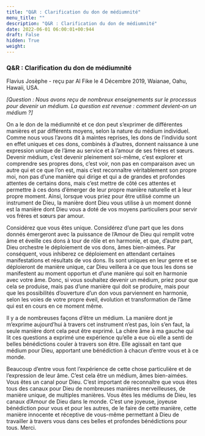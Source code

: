 ```yaml
---
title: "Q&R : Clarification du don de médiumnité"
menu_title: ""
description: "Q&R : Clarification du don de médiumnité"
date: 2022-06-01 06:00:01+00:944
draft: False
hidden: True
weight:
---
```

### Q&R : Clarification du don de médiumnité

Flavius Josèphe - reçu par Al Fike le 4 Décembre 2019, Waianae, Oahu, Hawaii, USA.

*[Question : Nous avons reçu de nombreux enseignements sur le processus pour devenir un médium. La question est revenue : comment devient-on un médium ?]*

On a le don de la médiumnité et ce don peut s’exprimer de différentes manières et par différents moyens, selon la nature du médium individuel. Comme nous vous l’avons dit à maintes reprises, les dons de l’individu sont en effet uniques et ces dons, combinés à d’autres, donnent naissance à une expression unique de l’âme au service et à l’amour de ses frères et sœurs. Devenir médium, c’est devenir pleinement soi-même, c’est explorer et comprendre ses propres dons, c’est voir, non pas en comparaison avec un autre qui et ce que l’on est, mais c’est reconnaître véritablement son propre moi, non pas d’une manière qui dirige et qui a de grandes et profondes attentes de certains dons, mais c’est mettre de côté ces attentes et permettre à ces dons d’émerger de leur propre manière naturelle et à leur propre moment. Ainsi, lorsque vous priez pour être utilisé comme un instrument de Dieu, la manière dont Dieu vous utilise à un moment donné est la manière dont Dieu vous a doté de vos moyens particuliers pour servir vos frères et sœurs par amour.

Considérez que vous êtes unique. Considérez d’une part que les dons donnés émergeront avec la puissance de l’Amour de Dieu qui remplit votre âme et éveille ces dons à tour de rôle et en harmonie, et que, d’autre part, Dieu orchestre le déploiement de vos dons, âmes bien-aimées. Par conséquent, vous inhiberez ce déploiement en attendant certaines manifestations et résultats de vos dons. Ils sont uniques en leur genre et se déploieront de manière unique, car Dieu veillera à ce que tous les dons se manifestent au moment opportun et d’une manière qui soit en harmonie avec votre âme. Donc, si vous souhaitez devenir un médium, priez pour que cela se produise, mais pas d’une manière qui doit se produire, mais pour que les possibilités d’ouverture d’un don vous parviennent en harmonie, selon les voies de votre propre éveil, évolution et transformation de l’âme qui est en cours en ce moment même.

Il y a de nombreuses façons d’être un médium. La manière dont je m’exprime aujourd’hui à travers cet instrument n’est pas, loin s’en faut, la seule manière dont cela peut être exprimé. La chère âme à ma gauche qui lit ces questions a exprimé une expérience qu’elle a eue où elle a senti de belles bénédictions couler à travers son être. Elle agissait en tant que médium pour Dieu, apportant une bénédiction à chacun d’entre vous et à ce monde.

Beaucoup d’entre vous font l’expérience de cette chose particulière et de l’expression de leur âme. C’est cela être un médium, âmes bien-aimées. Vous êtes un canal pour Dieu. C’est important de reconnaître que vous êtes tous des canaux pour Dieu de nombreuses manières merveilleuses, de manière unique, de multiples manières. Vous êtes les médiums de Dieu, les canaux d’Amour de Dieu dans le monde. C’est une joyeuse, joyeuse bénédiction pour vous et pour les autres, de le faire de cette manière, cette manière innocente et réceptive de vous-même permettant à Dieu de travailler à travers vous dans ces belles et profondes bénédictions pour tous. Merci.
